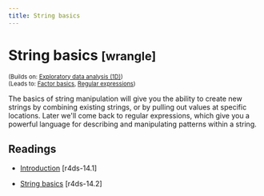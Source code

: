 ```yaml
---
title: String basics
---
```


<!-- Generated automatically from string-basics.yml. Do not edit by hand -->

# String basics <small class='wrangle'>[wrangle]</small>
<small>(Builds on: [Exploratory data analysis (1D)](eda-1d.md))</small>  
<small>(Leads to: [Factor basics](factor-basics.md), [Regular expressions](regexps.md))</small>

The basics of string manipulation will give you the ability to create new
strings by combining existing strings, or by pulling out values at specific
locations. Later we'll come back to regular expressions, which give you a
powerful language for describing and manipulating patterns within a string.

## Readings

  * [Introduction](http://r4ds.had.co.nz/strings.html#introduction-8) [r4ds-14.1]

  * [String basics](http://r4ds.had.co.nz/strings.html#string-basics) [r4ds-14.2]


